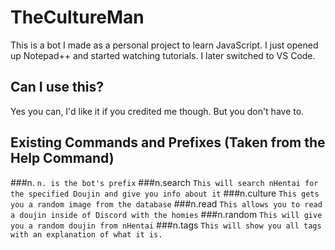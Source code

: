 # TheCultureMan

This is a bot I made as a personal project to learn JavaScript. I just opened up Notepad++ and started watching tutorials. I later switched to VS Code.

## Can I use this?
Yes you can, I'd like it if you credited me though. But you don't have to.

## Existing Commands and Prefixes (Taken from the Help Command)

###n.
```n. is the bot's prefix```
###n.search
```This will search nHentai for the specified Doujin and give you info about it```
###n.culture
```This gets you a random image from the database```
###n.read
```This allows you to read a doujin inside of Discord with the homies```
###n.random
```This will give you a random doujin from nHentai```
###n.tags
```This will show you all tags with an explanation of what it is.```

